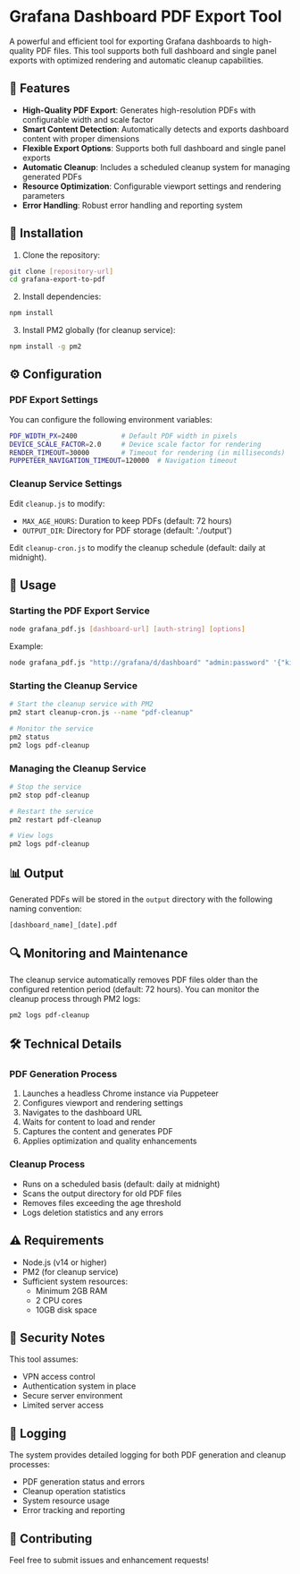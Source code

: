 # Grafana Dashboard PDF Export Tool

A powerful and efficient tool for exporting Grafana dashboards to high-quality PDF files. This tool supports both full dashboard and single panel exports with optimized rendering and automatic cleanup capabilities.

## 🌟 Features

- **High-Quality PDF Export**: Generates high-resolution PDFs with configurable width and scale factor
- **Smart Content Detection**: Automatically detects and exports dashboard content with proper dimensions
- **Flexible Export Options**: Supports both full dashboard and single panel exports
- **Automatic Cleanup**: Includes a scheduled cleanup system for managing generated PDFs
- **Resource Optimization**: Configurable viewport settings and rendering parameters
- **Error Handling**: Robust error handling and reporting system

## 🚀 Installation

1. Clone the repository:
```bash
git clone [repository-url]
cd grafana-export-to-pdf
```

2. Install dependencies:
```bash
npm install
```

3. Install PM2 globally (for cleanup service):
```bash
npm install -g pm2
```

## ⚙️ Configuration

### PDF Export Settings
You can configure the following environment variables:

```bash
PDF_WIDTH_PX=2400           # Default PDF width in pixels
DEVICE_SCALE_FACTOR=2.0     # Device scale factor for rendering
RENDER_TIMEOUT=30000        # Timeout for rendering (in milliseconds)
PUPPETEER_NAVIGATION_TIMEOUT=120000  # Navigation timeout
```

### Cleanup Service Settings
Edit `cleanup.js` to modify:
- `MAX_AGE_HOURS`: Duration to keep PDFs (default: 72 hours)
- `OUTPUT_DIR`: Directory for PDF storage (default: './output')

Edit `cleanup-cron.js` to modify the cleanup schedule (default: daily at midnight).

## 🔧 Usage

### Starting the PDF Export Service

```bash
node grafana_pdf.js [dashboard-url] [auth-string] [options]
```

Example:
```bash
node grafana_pdf.js "http://grafana/d/dashboard" "admin:password" '{"kiosk":true}'
```

### Starting the Cleanup Service

```bash
# Start the cleanup service with PM2
pm2 start cleanup-cron.js --name "pdf-cleanup"

# Monitor the service
pm2 status
pm2 logs pdf-cleanup
```

### Managing the Cleanup Service

```bash
# Stop the service
pm2 stop pdf-cleanup

# Restart the service
pm2 restart pdf-cleanup

# View logs
pm2 logs pdf-cleanup
```

## 📊 Output

Generated PDFs will be stored in the `output` directory with the following naming convention:
```
[dashboard_name]_[date].pdf
```

## 🔍 Monitoring and Maintenance

The cleanup service automatically removes PDF files older than the configured retention period (default: 72 hours). You can monitor the cleanup process through PM2 logs:

```bash
pm2 logs pdf-cleanup
```

## 🛠 Technical Details

### PDF Generation Process
1. Launches a headless Chrome instance via Puppeteer
2. Configures viewport and rendering settings
3. Navigates to the dashboard URL
4. Waits for content to load and render
5. Captures the content and generates PDF
6. Applies optimization and quality enhancements

### Cleanup Process
- Runs on a scheduled basis (default: daily at midnight)
- Scans the output directory for old PDF files
- Removes files exceeding the age threshold
- Logs deletion statistics and any errors

## ⚠️ Requirements

- Node.js (v14 or higher)
- PM2 (for cleanup service)
- Sufficient system resources:
  - Minimum 2GB RAM
  - 2 CPU cores
  - 10GB disk space

## 🔐 Security Notes

This tool assumes:
- VPN access control
- Authentication system in place
- Secure server environment
- Limited server access

## 📝 Logging

The system provides detailed logging for both PDF generation and cleanup processes:
- PDF generation status and errors
- Cleanup operation statistics
- System resource usage
- Error tracking and reporting

## 🤝 Contributing

Feel free to submit issues and enhancement requests!
